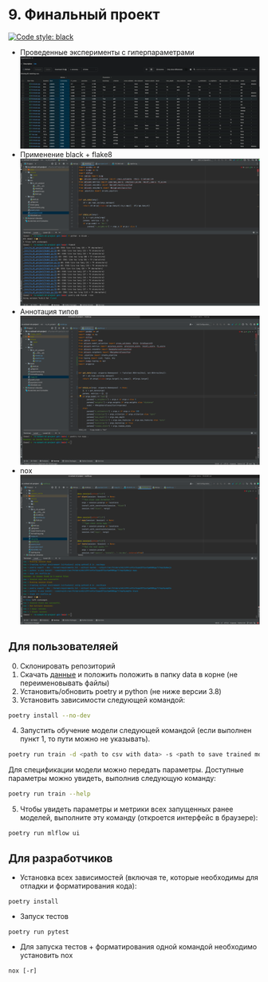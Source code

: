# 9. Финальный проект
[![Code style: black](https://img.shields.io/badge/code%20style-black-000000.svg)](https://github.com/psf/black)

* Проведенные эксперименты с гиперпараметрами ![картинка](experiments.png)
* Применение black + flake8 ![img.png](formatting.png)
* Аннотация типов ![img.png](typing.png)
* nox ![nox](nox.png)

## Для пользователяей
0. Склонировать репозиторий
1. Скачать [данные](https://www.kaggle.com/competitions/forest-cover-type-prediction) и положить положить в папку data в корне (не переименовывать файлы)
2. Установить/обновить poetry и python (не ниже версии 3.8)
3. Установить зависимости следующей командой:
```sh
poetry install --no-dev
```
4. Запустить обучение модели следующей командой (если выполнен пункт 1, то пути можно не указывать). 
```sh
poetry run train -d <path to csv with data> -s <path to save trained model>
```
Для спецификации модели можно передать параметры. Доступные параметры можно увидеть, выполнив следующую команду:
```sh
poetry run train --help
```
5. Чтобы увидеть параметры и метрики всех запущенных ранее моделей, выполните эту команду (откроется интерфейс в браузере):
```sh
poetry run mlflow ui
```

## Для разработчиков


* Установка всех зависимостей (включая те, которые необходимы для отладки и форматирования кода):
```
poetry install
```
* Запуск тестов
```
poetry run pytest
```
* Для запуска тестов + форматирования одной командой необходимо установить nox
```
nox [-r]
```

